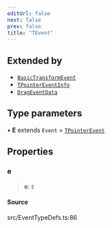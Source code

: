 ```yaml
---
editUrl: false
next: false
prev: false
title: "TEvent"
---
```


## Extended by

- [`BasicTransformEvent`](BasicTransformEvent.md)
- [`TPointerEventInfo`](TPointerEventInfo.md)
- [`DragEventData`](DragEventData.md)

## Type parameters

• **E** extends `Event` = [`TPointerEvent`](../type-aliases/TPointerEvent.md)

## Properties

### e

> **e**: `E`

#### Source

src/EventTypeDefs.ts:86

